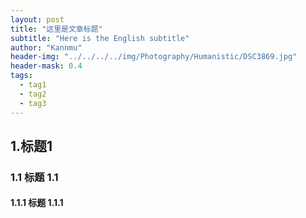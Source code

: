 ```yaml
---
layout: post
title: "这里是文章标题"
subtitle: "Here is the English subtitle"
author: "Kannmu"
header-img: "../../../../img/Photography/Humanistic/DSC3869.jpg"
header-mask: 0.4
tags:
  - tag1
  - tag2
  - tag3
---
```



<!-- Latex Support -->
<head>
    <script src="https://cdn.mathjax.org/mathjax/latest/MathJax.js?config=TeX-AMS-MML_HTMLorMML" type="text/javascript"></script>
    <script type="text/x-mathjax-config">
        MathJax.Hub.Config({
            tex2jax: {
            skipTags: ['script', 'noscript', 'style', 'textarea', 'pre'],
            inlineMath: [['$','$']]
            }
        });
    </script>
</head>

## 1.标题1

### 1.1 标题 1.1

#### 1.1.1 标题 1.1.1



